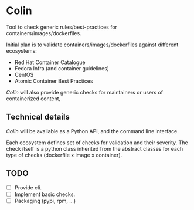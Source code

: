 # Colin

Tool to check generic rules/best-practices for containers/images/dockerfiles.

Initial plan is to validate containers/images/dockerfiles against different ecosystems:
 - Red Hat Container Catalogue
 - Fedora Infra (and container guidelines)
 - CentOS
 - Atomic Container Best Practices

*Colin* will also provide generic checks for maintainers or users of containerized content,


## Technical details

*Colin* will be available as a Python API, and the command line interface.

Each ecosystem defines set of checks for validation and their severity.
The check itself is a python class inherited from the abstract classes for each type of checks (dockerfile x image x container).


## TODO

- [ ] Provide cli.
- [ ] Implement basic checks.
- [ ] Packaging (pypi, rpm, ...)
